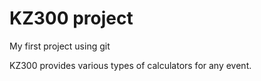 # KZ300 project

My first project using git

KZ300 provides various types of calculators for any event.
